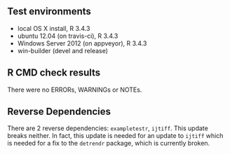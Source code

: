 ## Test environments
* local OS X install, R 3.4.3
* ubuntu 12.04 (on travis-ci), R 3.4.3
* Windows Server 2012 (on appveyor), R 3.4.3
* win-builder (devel and release)

## R CMD check results
There were no ERRORs, WARNINGs or NOTEs.

## Reverse Dependencies
There are 2 reverse dependencies: `exampletestr`, `ijtiff`. This update breaks neither. In fact, this update is needed for an update to `ijtiff` which is needed for a fix to the `detrendr` package, which is currently broken.
